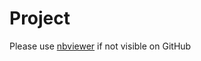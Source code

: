 # Project
Please use [nbviewer]([url](https://nbviewer.org/)https://nbviewer.org/) if not visible on GitHub
